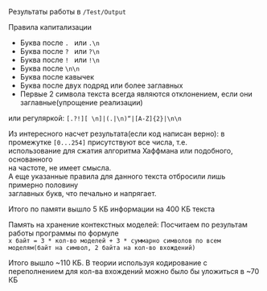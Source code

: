Результаты работы в `/Test/Output`

Правила капитализации
* Буква после `. ` или `.\n`
* Буква после `? ` или `?\n`
* Буква после `! ` или `!\n`
* Буква после `\n\n`
* Буква после кавычек
* Буква после двух подряд или более заглавных
* Первые 2 символа текста всегда являются отклонением, если они заглавные(упрощение реализации)

или регуляркой: `[.?!][ \n]|(.|\n)“|[A-Z]{2}|\n\n`

Из интересного насчет результата(если код написан верно): в промежутке `[0...254]` присутствуют все числа, т.е.\
использование для сжатия алгоритма Хаффмана или подобного, основанного\
на частоте, не имеет смысла.\
А еще указанные правила для данного текста отбросили лишь примерно половину\
заглавных букв, что печально и напрягает.

Итого по памяти вышло 5 КБ информации на 400 КБ текста

Память на хранение контекстных моделей:
Посчитаем по результам работы программы по формуле\
`x байт = 3 * кол-во моделей + 3 * суммарно символов по всем моделям(байт на символ, 2 байта на кол-во вхождений)`

Итого вышло ~110 КБ. В теории используя кодирование с переполнением для кол-ва вхождений можно было бы уложиться в ~70 КБ